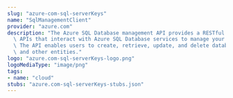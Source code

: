 ```yaml
---
slug: "azure-com-sql-serverKeys"
name: "SqlManagementClient"
provider: "azure.com"
description: "The Azure SQL Database management API provides a RESTful set of web\
  \ APIs that interact with Azure SQL Database services to manage your databases.\
  \ The API enables users to create, retrieve, update, and delete databases, servers,\
  \ and other entities."
logo: "azure.com-sql-serverKeys-logo.png"
logoMediaType: "image/png"
tags:
- name: "cloud"
stubs: "azure.com-sql-serverKeys-stubs.json"
---
```

